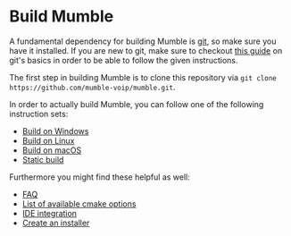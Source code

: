 ﻿# Build Mumble

A fundamental dependency for building Mumble is [git](https://git-scm.com/), so make sure you have it installed. If you are new to git, make sure to
checkout [this guide](https://guides.github.com/introduction/git-handbook/) on git's basics in order to be able to follow the given instructions.

The first step in building Mumble is to clone this repository via `git clone https://github.com/mumble-voip/mumble.git`.

In order to actually build Mumble, you can follow one of the following instruction sets:
- [Build on Windows](build_windows.md)
- [Build on Linux](build_linux.md)
- [Build on macOS](build_macos.md)
- [Static build](build_static.md)


Furthermore you might find these helpful as well:
- [FAQ](faq.md)
- [List of available cmake options](cmake_options.md)
- [IDE integration](ide_integration.md)
- [Create an installer](build_installer.md)
